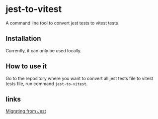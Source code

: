# jest-to-vitest
A command line tool to convert jest tests to vitest tests

## Installation
Currently, it can only be used locally.

## How to use it
Go to the repository where you want to convert all jest tests file to vitest tests file, run command `jest-to-vitest`.

## links
[Migrating from Jest](https://vitest.dev/guide/migration.html#migrating-from-jest)
